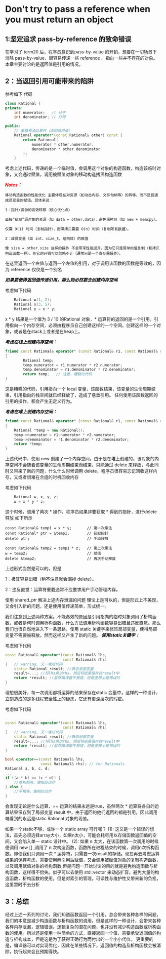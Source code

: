 # Don't try to pass a reference when you must return an object
## 1:坚定追求 pass-by-reference 的致命错误
在学习了 term20 后，程序员意识到pass-by-value 的开销，想要在一切场景下消除 pass-by-value，很容易传递一些 reference， 指向一些并不存在的对象。
本章主要讨论的是返回值是引用的情况。

## 2：当返回引用可能带来的陷阱
参考如下 代码
```C++
class Rational {
private:
    int numerator;   // 分子
    int denominator; // 分母

public:
    // 重载乘法运算符（返回临时值）
    Rational operator*(const Rational& other) const {
        return Rational(
            numerator * other.numerator,
            denominator * other.denominator
        );
    }
```
考虑上述代码，传递的是一个临时值，会调用这个对象的构造函数，构造该临时对象，又会通过赋值，调用被赋值对象的移动构造拷贝构造函数

<span style="font-weight: bold; font-style: italic; color: red;">
Notes：
</span>

```plaintext
移动构造函数的性能优化 主要体现在对资源（如动态内存、文件句柄等）的转移，而不是普通成员变量的赋值。具体来说：

1：指针/资源的高效转移（核心优化点）

直接“窃取”源对象的资源（如 data = other.data），避免深拷贝（如 new + memcpy）。

仅需 O(1) 时间（复制指针），而深拷贝需要 O(n) 时间（复制所有数据）。

2：成员变量（如 int、size_t，结构体）的赋值

像 size = other.size 这样的操作 不会带来性能提升，因为它只是简单的值复制（和拷贝构造函数一样）。但它的开销可以忽略不计（通常只是一个寄存器操作）。
```
在这里返回一个左值与返回一个左值的引用，对于调用该函数的函数是等效的，因为 reference 仅仅是一个别名


<span style="font-weight: bold; font-style: italic; color: black;">
如果要使得返回值传递引用，那么则必然要去创建内存空间
</span>

考虑如下代码

```C++
    Rational w(1, 2);
    Rational x(3, 5);
    Rational y = x * y;
```
x * y 结果是一个值为 3 / 10 的Rational 对象，* 运算符的返回的是一个引用，引用指向一个内存空间，必须由程序员自己创建这样的一个空间。创建这样的一个对象，或者是在stack上或者是在heap上。

<span style="font-weight: bold; font-style: italic; color: black;">
考虑在栈上创建内存空间：
</span>

```C++
friend const Rational& operator* (const Rational& r1, const Rational& r2)
{
        Rational temp;
        temp.numerator = r1.numerator * r2.numerator;
        temp.denominator = r1.denominator * r2.denominator;
        return temp;   // 注意，糟糕的代码
}
```
这是糟糕的代码，引用指向一个 local 变量，该函数结束，该变量的生命周期结束，引用指向的栈空间就已经释放了，造成了悬垂引用。
任何使用该函数返回的引用的操作，都会产生无定义行为。

<span style="font-weight: bold; font-style: italic; color: black;">
考虑在堆上创建内存空间：
</span>

```C++
friend const Rational& operator* (const Rational& r1, const Rational& r2)
{
    Rational *temp = new Rational();
    temp->numerator = r1.numerator * r2.numerator;
    temp->denominator = r1.denominator * r2.denominator;
    return *temp;
}
```
上述代码中，使用 new 创建了一个内存空间，由于是在堆上创建的，该对象的内存空间不会随着该变量的生命周期结束而结束，只能通过 delete 来释放，与此同时又带来了新的问题，什么什么时候调用 delete，程序员很容易忘记回收这样内存，又或者很难在合适的时机回收内存

考虑如下代码
```C++
    Rational w, x, y, z;
    w = x * y * z;
```
这个时候，调用了两次 * 操作，程序员如果非要获取 * 得到的指针，进行delete释放
如下所示
```
const Rational& temp1 = x * y;       // 第一次乘法
const Rational* ptr = &temp1;        // 获取指针
delete ptr;                          // 手动释放

const Rational& temp2 = temp1 * z;   // 第二次乘法
w = temp2;                           // 赋值
delete &temp2;                       // 再次手动释放
```
上述形式当然是可以的，但是

1：极其容易出错（稍不注意就会漏掉 delete）。

2：违反直觉：运算符重载通常不应要求用户手动管理内存。
 
使用 shared_ptr 解决上述内存泄漏的问题  理论上是可以的，但是形式上不美观，又会引入新的问题，还是使用值传递简单，形式统一。

我们注意到上述两种方案，不能奏效的原因是引用指向的临时对象调用了析构函数，或者是何时调用析构函数，什么方法调用析构函数容易出错且违反直觉。那么我们也很自然地进入下一条思路，使用 static 关键字来修饰局部变量，使得局部变量不需要被释放，然而这样又产生了新的问题。
<span style="font-weight: bold; font-style: italic; color: black;">
使用static关键字：
</span>

考虑如下代码
```C++
const Rational& operator*(const Rational& lhs, 
						  const Rational& rhs)
{	// warning, 又一堆烂代码
    static Rational result; //静态局部变量
 	result=...; //将lhs乘以rhs，然后将结果保存在result中
    return *result; //虽然编译器不报错，但是逻辑上是错误的
}

```
理想很美好，每一次调用都将运算的结果保存在static 变量中，这样的一种设计，立刻造成的是多线程安全性上的疑虑，它还有更深层次的瑕疵。

考虑如下代码
```C++ 

const Rational& operator*(const Rational& lhs, 
						  const Rational& rhs)
{	// warning, 又一堆烂代码
    static Rational result; //静态局部变量
 	result=...; //将lhs乘以rhs，然后将结果保存在result中
    return *result; //虽然编译器不报错，但是逻辑上是错误的
}

bool operator==(const Rational& lhs, 
				const Rational& rhs); // for Rationals
Rational a, b, c, d;
...
if ((a * b) == (c * d)) {
	//乘积相等，做相应动作
} else {
	//不相等，做相应动作
}

```
会发现无论是什么运算，== 运算的结果永远是true，虽然两次 * 运算将各自的运算结果保存到了局部变量 result 中，由于返回的他们返回的都是引用，因此调用端看到的永远是static Rational 对象的现值。

如果一个static不够，或许一个 static array 可行呢？
(1): 这又是一个错误的想法，首先必须选择array大小，如果n太小，可能会耗尽用以存储函数返回值的空间，又会陷入单一 static 设计中。
(2): 如果 n 太大，在该函数第一次调用的时候便调用 new [] ,调用了 n 次构造函数，函数所在进程结束的时候，调用n次析构函数。即便我们只调用一次 * 运算符，只需要一次result的存储。现在再去考虑运算结果的保存考虑，需要使用解引用后赋值，又会调用被赋值对象的复制构造函数，以及调用赋值对象的析构函数,但是问题一开始讨论的目的就是避免构造函数与析构函数，这样得不偿失。似乎可以去使用 std::vector  来动态扩容，避免大量的构造函数，析构函数的使用，但是对索引的管理，可读性与维护性又带来新的负担，这里暂时不去分析

## 3：总结
经过上述一系列的讨论，我们知道函数返回一个引用，总会带来各种各样的问题，我们的本意是减少构造函数与析构函数的调用，但是这样的一种设计，会带来各种各样内存泄漏，逻辑错误，逻辑复杂的潜在问题，也并没有减少构造函数或析构函数的使用。所以还是使用一种简单的方式，直接返回一个值，需要承受返回值的构造与析构成本，但是这是为了获得正确行为而付出的一个小小代价。
更重要的是，编译器可以对实现优化，因此在某些情况下，返回值的构造及析构函数会被消除，执行起来会比预期得快。
 












